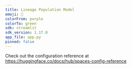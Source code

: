 ```yaml
---
title: Lineage Population Model
emoji: 🐨
colorFrom: purple
colorTo: green
sdk: streamlit
sdk_version: 1.17.0
app_file: app.py
pinned: false
---
```


Check out the configuration reference at https://huggingface.co/docs/hub/spaces-config-reference
